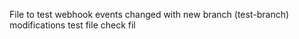 File to test webhook events
changed with new branch (test-branch)
modifications
test file
check fil
